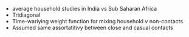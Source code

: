 - average household studies in India vs Sub Saharan Africa
- Tridiagonal
- Time-wariying weight function for mixing household v non-contacts
- Assumed same assortatitivy between close and casual contacts

